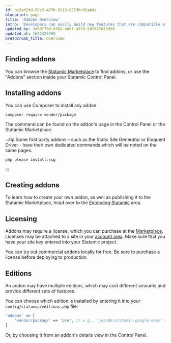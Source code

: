 ```yaml
---
id: bc2ad29d-50c3-47fb-9213-8553bcb5a48a
blueprint: page
title: 'Addons Overview'
intro: 'Developers can easily build new features that are compatible with everyone’s Statamic installations. Addons can then be easily shared or sold to others to let them extend their Statamic installation.'
updated_by: 3a60f79d-8381-4def-a970-5df62f0f5d56
updated_at: 1632424769
breadcrumb_title: Overview
---
```

## Finding addons

You can browse the [Statamic Marketplace](https://statamic.com/addons) to find addons, or use the "Addons" section inside your Statamic Control Panel.

## Installing addons

You can use Composer to install any addon:

``` shell
composer require vendor/package
```

The command can be found on the addon's page in the Control Panel or the Statamic Marketplace.

:::tip
Some first party addons – such as the Static Site Generator or Eloquent Driver - have their own dedicated commands which will be noted on the same pages.

```shell
php please install:ssg 
```
:::

## Creating addons

To learn how to create your own addon, as well as publishing it to the Statamic Marketplace, head over to the [Extending Statamic](/extending/addons) area.

## Licensing

Addons may require a license, which you can purchase at the [Marketplace](https://statamic.com/marketplace). Licenses may be attached to a site in your [account area](https://statamic.com/account/sites). Make sure that you have your site key entered into your Statamic project.

You can try out commercial addons locally for free. Be sure to purchase a license before deploying to production.

## Editions

An addon may have multiple editions, which may cost different amounts and provide different sets of features.

You can choose which edition is installed by entering it into your `config/statamic/editions.php` file:

``` php
'addons' => [
    'vendor/package' => 'pro', // e.g., 'jezzdk/statamic-google-maps' => 'pro'
]
```

Or, by choosing it from an addon's details view in the Control Panel.